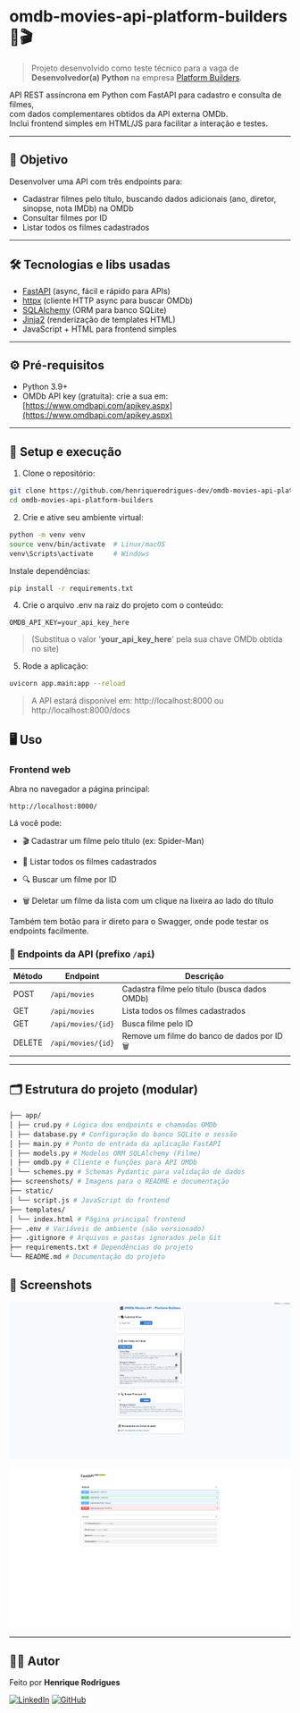 # omdb-movies-api-platform-builders 🚀🎬

> Projeto desenvolvido como teste técnico para a vaga de **Desenvolvedor(a) Python** na empresa [Platform Builders](https://www.platformbuilders.io/).

API REST assíncrona em Python com FastAPI para cadastro e consulta de filmes,  
com dados complementares obtidos da API externa OMDb.  
Inclui frontend simples em HTML/JS para facilitar a interação e testes.

---

## 🎯 Objetivo

Desenvolver uma API com três endpoints para:  
- Cadastrar filmes pelo título, buscando dados adicionais (ano, diretor, sinopse, nota IMDb) na OMDb  
- Consultar filmes por ID  
- Listar todos os filmes cadastrados

---

## 🛠 Tecnologias e libs usadas

- [FastAPI](https://fastapi.tiangolo.com/) (async, fácil e rápido para APIs)  
- [httpx](https://www.python-httpx.org/) (cliente HTTP async para buscar OMDb)  
- [SQLAlchemy](https://www.sqlalchemy.org/) (ORM para banco SQLite)  
- [Jinja2](https://jinja.palletsprojects.com/) (renderização de templates HTML)  
- JavaScript + HTML para frontend simples

---

## ⚙️ Pré-requisitos

- Python 3.9+  
- OMDb API key (gratuita): crie a sua em: [https://www.omdbapi.com/apikey.aspx](https://www.omdbapi.com/apikey.aspx) 

---

## 🚀 Setup e execução

1. Clone o repositório:

```bash
git clone https://github.com/henriquerodrigues-dev/omdb-movies-api-platform-builders
cd omdb-movies-api-platform-builders
```

2. Crie e ative seu ambiente virtual:
```bash
python -m venv venv
source venv/bin/activate  # Linux/macOS
venv\Scripts\activate     # Windows
```
Instale dependências:
```bash
pip install -r requirements.txt
```

4. Crie o arquivo .env na raiz do projeto com o conteúdo:
```
OMDB_API_KEY=your_api_key_here
```
> (Substitua o valor '**your_api_key_here**' pela sua chave OMDb obtida no site)

5. Rode a aplicação:
```bash
uvicorn app.main:app --reload
```
> A API estará disponível em: http://localhost:8000 ou http://localhost:8000/docs

## 🖥️ Uso

### Frontend web

Abra no navegador a página principal:
```
http://localhost:8000/
```

Lá você pode:

- 🎬 Cadastrar um filme pelo título (ex: Spider-Man)

- 📃 Listar todos os filmes cadastrados

- 🔍 Buscar um filme por ID

- 🗑️ Deletar um filme da lista com um clique na lixeira ao lado do título

Também tem botão para ir direto para o Swagger, onde pode testar os endpoints facilmente.

### 🧩 Endpoints da API (prefixo `/api`)

| Método | Endpoint             | Descrição                                     |
|--------|----------------------|---------------------------------------------- |
| POST   | `/api/movies`        | Cadastra filme pelo título (busca dados OMDb) |
| GET    | `/api/movies`        | Lista todos os filmes cadastrados             |
| GET    | `/api/movies/{id}`   | Busca filme pelo ID                           |
| DELETE |	`/api/movies/{id}`  | Remove um filme do banco de dados por ID 🗑️   |

---

## 🗂️ Estrutura do projeto (modular)

```bash
├── app/
│ ├── crud.py # Lógica dos endpoints e chamadas OMDb
│ ├── database.py # Configuração do banco SQLite e sessão
│ ├── main.py # Ponto de entrada da aplicação FastAPI
│ ├── models.py # Modelos ORM SQLAlchemy (Filme)
│ ├── omdb.py # Cliente e funções para API OMDb
│ └── schemes.py # Schemas Pydantic para validação de dados
├── screenshots/ # Imagens para o README e documentação
├── static/
│ └── script.js # JavaScript do frontend
├── templates/
│ └── index.html # Página principal frontend
├── .env # Variáveis de ambiente (não versionado)
├── .gitignore # Arquivos e pastas ignorados pelo Git
├── requirements.txt # Dependências do projeto
└── README.md # Documentação do projeto
```

## 📸 Screenshots

![Frontend](screenshots/frontend.png)

![Swagger](screenshots/swagger.png)

---

## 🙋‍♂️ Autor

Feito por **Henrique Rodrigues**

[![LinkedIn](https://img.shields.io/badge/-LinkedIn-0A66C2?style=flat&logo=linkedin&logoColor=white)](https://www.linkedin.com/in/henriquerodrigues-dev/)
[![GitHub](https://img.shields.io/badge/-GitHub-181717?style=flat&logo=github&logoColor=white)](https://github.com/henriquerodrigues-dev)

